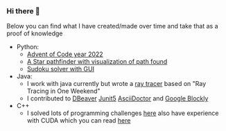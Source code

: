 ### Hi there 👋

Below you can find what I have created/made over time and take that as a proof of knowledge

- Python:
  -  [Advent of Code year 2022](https://github.com/halitanildonmez/advent-of-code-2022/tree/main/2022)
  -  [A Star pathfinder with visualization of path found](https://github.com/halitanildonmez/AStarPathfinder_Python)
  -  [Sudoku solver with GUI](https://github.com/halitanildonmez/sudoku_solver)
- Java:
  -  I work with java currently but wrote a [ray tracer](https://github.com/halitanildonmez/raytracer_weekend) based on "Ray Tracing in One Weekend"
  -  I contributed to [DBeaver](https://github.com/dbeaver/dbeaver) [Junit5](https://github.com/junit-team/junit5) [AsciiDoctor](https://github.com/asciidoctor/asciidoctor) and [Google Blockly](https://github.com/google/blockly)
-  C++
   - I solved lots of programming challenges [here](https://github.com/halitanildonmez/CodingPractices) also have experience with CUDA which you can read [here](https://halitanildonmez.wordpress.com/portfolio/cuda-path-tracing/)

<!--
**halitanildonmez/halitanildonmez** is a ✨ _special_ ✨ repository because its `README.md` (this file) appears on your GitHub profile.

Here are some ideas to get you started:

- 🔭 I’m currently working on ...
- 🌱 I’m currently learning ...
- 👯 I’m looking to collaborate on ...
- 🤔 I’m looking for help with ...
- 💬 Ask me about ...
- 📫 How to reach me: ...
- 😄 Pronouns: ...
- ⚡ Fun fact: ...
-->
